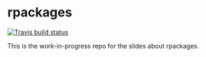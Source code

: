 # rpackages
<!-- badges: start -->
[![Travis build status](https://travis-ci.org/mcanouil/rpackages.svg?branch=master)](https://travis-ci.org/mcanouil/rpackages)
<!-- badges: end -->

This is the work-in-progress repo for the slides about rpackages.

